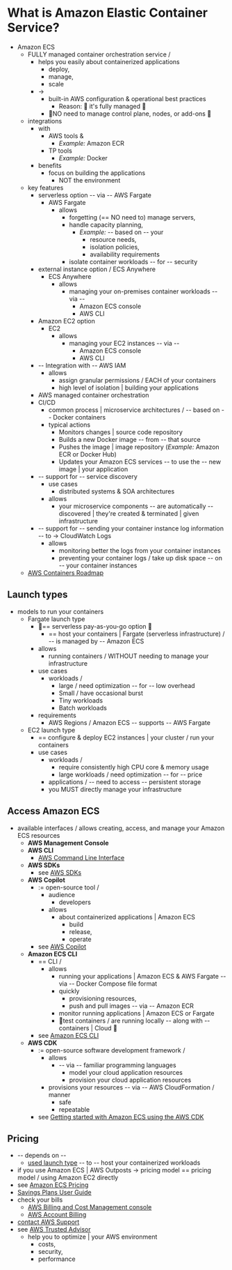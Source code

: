 # What is Amazon Elastic Container Service?<a name="Welcome"></a>

* Amazon ECS
  * FULLY managed container orchestration service / 
    * helps you easily about containerized applications 
      * deploy,
      * manage,
      * scale
    * -> 
      * built-in AWS configuration & operational best practices 
        * Reason: 🧠 it's fully managed 🧠
      * 👀NO need to manage control plane, nodes, or add\-ons 👀
  * integrations
    * with
      * AWS tools &
        * _Example:_ Amazon ECR
      * TP tools
        * _Example:_ Docker
    * benefits
      * focus on building the applications
        * NOT the environment
  * key features
    + serverless option -- via -- AWS Fargate
      + AWS Fargate 
        + allows
          + forgetting (== NO need to) manage servers,
          + handle capacity planning,
            + _Example:_ -- based on -- your 
              + resource needs,
              + isolation policies,
              + availability requirements 
          + isolate container workloads -- for -- security
    + external instance option / ECS Anywhere
      + ECS Anywhere
        + allows
          + managing your on-premises container workloads -- via --
            + Amazon ECS console
            + AWS CLI 
    + Amazon EC2 option
      + EC2 
        + allows
          + managing your EC2 instances -- via --
            + Amazon ECS console
            + AWS CLI
    + -- Integration with -- AWS IAM
      + allows
        + assign granular permissions / EACH of your containers
        + high level of isolation | building your applications
    + AWS managed container orchestration
    + CI/CD
      + common process | microservice architectures / -- based on -- Docker containers
      + typical actions 
        + Monitors changes | source code repository
        + Builds a new Docker image -- from -- that source
        + Pushes the image | image repository (_Example:_ Amazon ECR or Docker Hub)
        + Updates your Amazon ECS services -- to use the -- new image | your application
    + -- support for -- service discovery
      + use cases
        + distributed systems & SOA architectures
      + allows
        + your microservice components -- are automatically -- discovered | they're created & terminated | given infrastructure
    + -- support for -- sending your container instance log information -- to -> CloudWatch Logs
      + allows
        + monitoring better the logs from your container instances
        + preventing your container logs / take up disk space -- on -- your container instances
  * [AWS Containers Roadmap](https://github.com/aws/containers-roadmap)

## Launch types<a name="launch-types"></a>

* models to run your containers
  + Fargate launch type
    + 👀== serverless pay-as-you-go option 👀
      + == host your containers | Fargate (serverless infrastructure) / -- is managed by -- Amazon ECS
    + allows
      + running containers / WITHOUT needing to manage your infrastructure
    + use cases
      + workloads /
        + large / need optimization -- for -- low overhead 
        + Small / have occasional burst
        + Tiny workloads
        + Batch workloads
    + requirements
      + AWS Regions / Amazon ECS -- supports -- AWS Fargate
  + EC2 launch type
    + == configure & deploy EC2 instances | your cluster / run your containers
    + use cases
      + workloads /
        + require consistently high CPU core & memory usage
        + large workloads / need optimization -- for -- price
      + applications / -- need to access -- persistent storage
      + you MUST directly manage your infrastructure

## Access Amazon ECS<a name="welcome-interfaces"></a>

* available interfaces / allows creating, access, and manage your Amazon ECS resources
  + **AWS Management Console**
  + **AWS CLI**
    + [AWS Command Line Interface](https://aws.amazon.com/cli/)
  + **AWS SDKs**
    + see [AWS SDKs](http://aws.amazon.com/tools/#SDKs)
  + **AWS Copilot**
    + := open\-source tool /
      + audience
        + developers
      + allows
        + about containerized applications | Amazon ECS
          + build
          + release,
          + operate 
    + see [AWS Copilot](https://github.com/aws/copilot-cli)
  + **Amazon ECS CLI**
    + == CLI /
      + allows
        + running your applications | Amazon ECS & AWS Fargate -- via -- Docker Compose file format
        + quickly
          + provisioning resources,
          + push and pull images -- via -- Amazon ECR
        + monitor running applications | Amazon ECS or Fargate
        + 👀test containers / are running locally -- along with -- containers | Cloud 👀
    + see [Amazon ECS CLI](https://github.com/aws/amazon-ecs-cli)
  + **AWS CDK**
    + := open\-source software development framework /
      + allows
        + -- via -- familiar programming languages
          + model your cloud application resources
          + provision your cloud application resources
      + provisions your resources -- via -- AWS CloudFormation / manner
        + safe
        + repeatable 
    + see [Getting started with Amazon ECS using the AWS CDK](tutorial-ecs-web-server-cdk.md)

## Pricing<a name="welcome-pricing"></a>

* -- depends on --
  * [used launch type](#launch-typesa-namelaunch-typesa) -- to -- host your containerized workloads
* if you use Amazon ECS | AWS Outposts -> pricing model == pricing model / using Amazon EC2 directly 
* see [Amazon ECS Pricing](https://aws.amazon.com/ecs/pricing)
* [Savings Plans User Guide](https://docs.aws.amazon.com/savingsplans/latest/userguide/)
* check your bills
  * [AWS Billing and Cost Management console](https://console.aws.amazon.com/billing/)
  * [AWS Account Billing](https://docs.aws.amazon.com/awsaccountbilling/latest/aboutv2/)
* [contact AWS Support](https://aws.amazon.com/contact-us/)
* see [AWS Trusted Advisor](https://aws.amazon.com/premiumsupport/trustedadvisor/)
  * help you to optimize | your AWS environment 
    * costs,
    * security,
    * performance